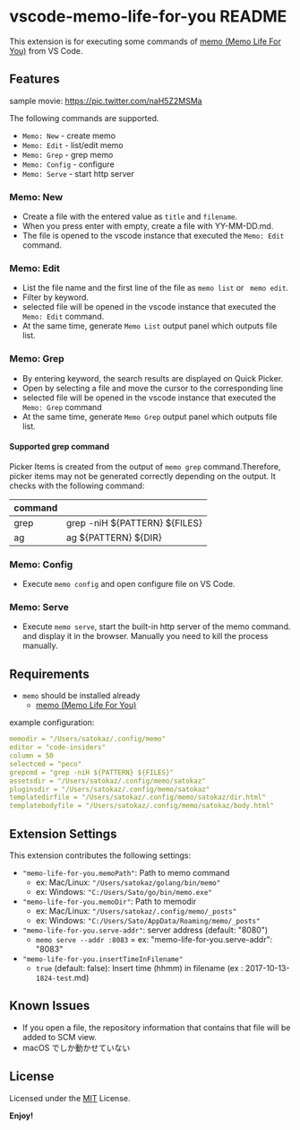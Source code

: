 # vscode-memo-life-for-you README

This extension is for executing some commands of [memo (Memo Life For You)](https://github.com/mattn/memo) from VS Code.

## Features

sample movie:
https://pic.twitter.com/naH5Z2MSMa

The following commands are supported.

* `Memo: New` - create memo
* `Memo: Edit` - list/edit memo
* `Memo: Grep` - grep memo
* `Memo: Config` - configure
* `Memo: Serve` - start http server

### Memo: New

* Create a file with the entered value as `title` and `filename`.
* When you press enter with empty, create a file with YY-MM-DD.md.
* The file is opened to the vscode instance that executed the `Memo: Edit` command.

### Memo: Edit

* List the file name and the first line of the file as `memo list` or ` memo edit`.
* Filter by keyword.
* selected file will be opened in the vscode instance that executed the `Memo: Edit` command.
* At the same time, generate `Memo List` output panel which outputs file list.

### Memo: Grep

* By entering keyword, the search results are displayed on Quick Picker.
* Open by selecting a file and move the cursor to the corresponding line
* selected file will be opened in the vscode instance that executed the `Memo: Grep` command
* At the same time, generate `Memo Grep` output panel which outputs file list.

####  Supported grep command

Picker Items is created from the output of `memo grep` command.Therefore, picker items may not be generated correctly depending on the output. It checks with the following command:

| command | |
|---------|-------------------------------|
| grep    | grep -niH ${PATTERN} ${FILES} |
| ag      | ag ${PATTERN} ${DIR}          |

### Memo: Config

* Execute `memo config` and open configure file on VS Code.

### Memo: Serve

* Execute `memo serve`, start the built-in http server of the memo command. and display it in the browser. Manually you need to kill the process manually.

## Requirements

* `memo` should be installed already
   * [memo (Memo Life For You)](https://github.com/mattn/memo)

example configuration:

```yaml
memodir = "/Users/satokaz/.config/memo"
editor = "code-insiders"
column = 50
selectcmd = "peco"
grepcmd = "grep -niH ${PATTERN} ${FILES}"
assetsdir = "/Users/satokaz/.config/memo/satokaz"
pluginsdir = "/Users/satokaz/.config/memo/satokaz"
templatedirfile = "/Users/satokaz/.config/memo/satokaz/dir.html"
templatebodyfile = "/Users/satokaz/.config/memo/satokaz/body.html"
```
## Extension Settings

This extension contributes the following settings:

* `"memo-life-for-you.memoPath"`: Path to memo command 
   * ex: Mac/Linux: `"/Users/satokaz/golang/bin/memo"`
   * ex: Windows: `"C:/Users/Sato/go/bin/memo.exe"`
* `"memo-life-for-you.memoDir"`: Path to memodir 
   * ex: Mac/Linux: `"/Users/satokaz/.config/memo/_posts"`
   * ex: Windows: `"C:/Users/Sato/AppData/Roaming/memo/_posts"`
* `"memo-life-for-you.serve-addr"`: server address (default: "8080")
   * `memo serve --addr :8083` = ex: "memo-life-for-you.serve-addr": "8083" 
* `"memo-life-for-you.insertTimeInFilename"`
   * `true` (default: false): Insert time (hhmm) in filename (ex : 2017-10-13-`1824-test`.md)

## Known Issues

* If you open a file, the repository information that contains that file will be added to SCM view.
* macOS でしか動かせていない

## License

Licensed under the [MIT](LICENSE.txt) License.

**Enjoy!**